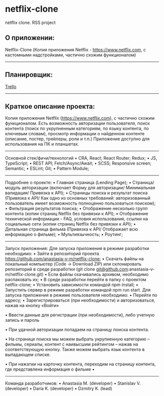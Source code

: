 # netflix-clone
netflix clone. RSS project

## О приложении:

Netflix-Clone (Копия приложения Netflix - https://www.netflix.com, с кастомными надстройками, частично схожим функционалом)
________________________________________
## Планировщик:

[Trello](https://trello.com/b/6aoiy2at/netflix-clone)
________________________________________
## Краткое описание проекта:

Копия приложения Netflix (https://www.netflix.com), с частично схожим функционалом.
Есть возможность авторизации пользователя, поиск контента (поиск по укрупненным категориям, по языку контента, по ключевым словам), просмотр информации о найденном контенте (описание, постер, трейлеры, роли и т.п.) 
Приложение доступно для использования на ПК и планшетах.
________________________________________
Основной стек/фичи/технологий
•	CRA, React; React Router; Redux;
•	JS, TypeScript;
•	REST API; Fetch/Async/Await;
•	SCSS; Responsive screen; Semantic;
•	ESLint; Git;
•	Pattern Module;
________________________________________
Подробнее о проекте:
•	Главная страница (Lending Page);
•	Страница/модуль авторизации (включает Форму для авторизации/ Минимальная валидация/ Привязка к API);
•	Страницы поиска и результат поиска (Привязка к API/ Как одно из основных требований: авторизованный пользователь имеет возможность полноценно пользоваться поиском);
•	Фильтрация результатов поиска;
•	Отображение несколько групп контента (копии страниц Netflix без привязки к API);
•	Отображение технической информации - FAQ, условия использования, ссылки на социальные сети (копии страниц Netflix без привязки к API);
•	Детальная страница фильма (Привязка к API/ Отображает всю информацию о фильме);
•	Мультиязычность;
•	Роутинг;
________________________________________
Запуск приложения:
Для запуска приложения в режиме разработки необходимо:
•	Зайти в репозиторий проекта https://github.com/anastasia-v-m/netflix-clone;
•	Скачать файлы на локальный компьютер (Code -> Download ZIP) или склонировать репозиторий в среде разработки (git clone git@github.com:anastasia-v-m/netflix-clone.git)
•	Если файлы скачивались архивом, необходимо распаковать их;
•	В среде разработки перейти в папку с проектом netflix-clone;
•	Установить зависимости командой npm install;
•	Запустить сервер в режиме разработки командой npm run start.
Для запуска приложения в режиме пользователя необходимо:
•	Перейти по адресу;
•	Зарегистрироваться (при необходимости) и авторизоваться, нажав на кнопку «Войти»
 
•	Ввести данные для регистрации (при необходимости), либо учетную запись и пароль
 
•	При удачной авторизации попадаем на страницу поиска контента. 
 
•	На странице поиска мы можем выбрать укрупненную категорию – фильмы, сериалы, контент с наивысшим рейтингом – нажав на соответствующую кнопку. Также можем выбрать язык контента в выпадающем списке.
 
•	При нажатии на карточку контента, переходим на страницу контента, где представлена информация о фильме
•	 

________________________________________
Команда разработчиков:
•	Anastasia M. (developer)
•	Stanislav V. (developer)
•	Daria K. (developer)
•	Dzmitry K. (lead)

